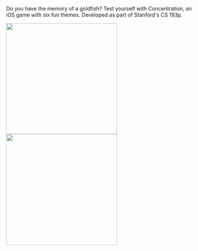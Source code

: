 Do you have the memory of a goldfish? Test yourself with Concentration, an iOS game
with six fun themes. Developed as part of Stanford's CS 193p.

<img src="../master/screenshots/concentration_1.png" width="300">
<img src="../master/screenshots/concentration_2.png" width="300">
